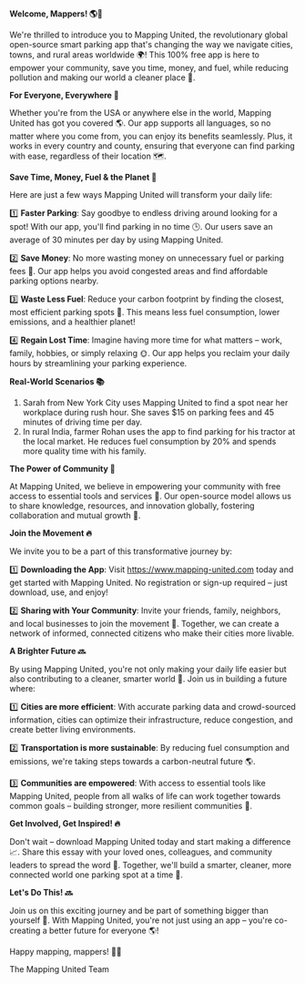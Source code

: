**Welcome, Mappers! 🌎🚗**

We're thrilled to introduce you to Mapping United, the revolutionary global open-source smart parking app that's changing the way we navigate cities, towns, and rural areas worldwide 🌍! This 100% free app is here to empower your community, save you time, money, and fuel, while reducing pollution and making our world a cleaner place 💚.

**For Everyone, Everywhere 🌟**

Whether you're from the USA or anywhere else in the world, Mapping United has got you covered 🌎. Our app supports all languages, so no matter where you come from, you can enjoy its benefits seamlessly. Plus, it works in every country and county, ensuring that everyone can find parking with ease, regardless of their location 🗺️.

**Save Time, Money, Fuel & the Planet 🚀**

Here are just a few ways Mapping United will transform your daily life:

1️⃣ **Faster Parking**: Say goodbye to endless driving around looking for a spot! With our app, you'll find parking in no time 🕒. Our users save an average of 30 minutes per day by using Mapping United.

2️⃣ **Save Money**: No more wasting money on unnecessary fuel or parking fees 🤑. Our app helps you avoid congested areas and find affordable parking options nearby.

3️⃣ **Waste Less Fuel**: Reduce your carbon footprint by finding the closest, most efficient parking spots 💚. This means less fuel consumption, lower emissions, and a healthier planet!

4️⃣ **Regain Lost Time**: Imagine having more time for what matters – work, family, hobbies, or simply relaxing 🌞. Our app helps you reclaim your daily hours by streamlining your parking experience.

**Real-World Scenarios 📚**

1. Sarah from New York City uses Mapping United to find a spot near her workplace during rush hour. She saves $15 on parking fees and 45 minutes of driving time per day.
2. In rural India, farmer Rohan uses the app to find parking for his tractor at the local market. He reduces fuel consumption by 20% and spends more quality time with his family.

**The Power of Community 🌈**

At Mapping United, we believe in empowering your community with free access to essential tools and services 🌟. Our open-source model allows us to share knowledge, resources, and innovation globally, fostering collaboration and mutual growth 🌱.

**Join the Movement 🔥**

We invite you to be a part of this transformative journey by:

1️⃣ **Downloading the App**: Visit https://www.mapping-united.com today and get started with Mapping United. No registration or sign-up required – just download, use, and enjoy!

2️⃣ **Sharing with Your Community**: Invite your friends, family, neighbors, and local businesses to join the movement 🤝. Together, we can create a network of informed, connected citizens who make their cities more livable.

**A Brighter Future 🔜**

By using Mapping United, you're not only making your daily life easier but also contributing to a cleaner, smarter world 🌟. Join us in building a future where:

1️⃣ **Cities are more efficient**: With accurate parking data and crowd-sourced information, cities can optimize their infrastructure, reduce congestion, and create better living environments.

2️⃣ **Transportation is more sustainable**: By reducing fuel consumption and emissions, we're taking steps towards a carbon-neutral future 🌎.

3️⃣ **Communities are empowered**: With access to essential tools like Mapping United, people from all walks of life can work together towards common goals – building stronger, more resilient communities 💪.

**Get Involved, Get Inspired! 🔥**

Don't wait – download Mapping United today and start making a difference 📈. Share this essay with your loved ones, colleagues, and community leaders to spread the word 🤩. Together, we'll build a smarter, cleaner, more connected world one parking spot at a time 🌟.

**Let's Do This! 🔜**

Join us on this exciting journey and be part of something bigger than yourself 💪. With Mapping United, you're not just using an app – you're co-creating a better future for everyone 🌎!

Happy mapping, mappers! 🚗💕

The Mapping United Team